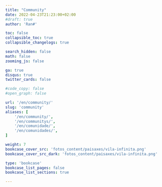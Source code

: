 ```yaml
---
title: "Community"
date: 2022-04-23T21:23:00+02:00
#draft: true
author: 'Ran#'

toc: false
collapsible_toc: true
collapsible_changelogs: true

search_hidden: false
math: false
zooming_js: false

ga: true
disqus: true
twitter_cards: false

#code_copy: false
#open_graph: false

url: '/en/community/'
slug: 'community'
aliases: [
    '/en/community/',
    '/en/communitys/',
    '/en/comunidade/',
    '/en/comunidades/',
]

weight: 7
bookcase_cover_src: 'fotos_content/paisaxes/vila-infinita.png'
bookcase_cover_src_dark: 'fotos_content/paisaxes/vila-infinita.png'

type: 'bookcase'
bookcase_list_pages: false
bookcase_list_sections: true

---
```


